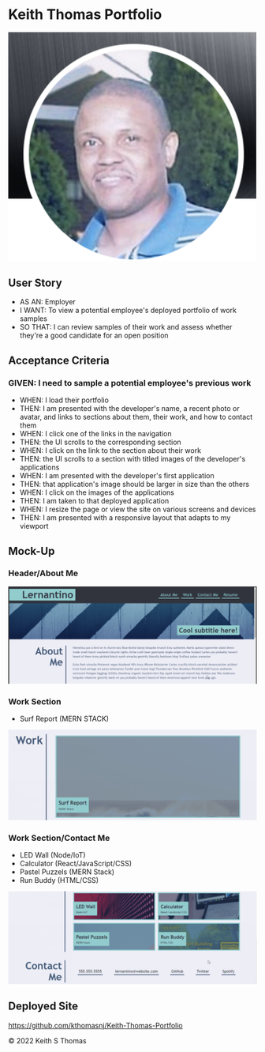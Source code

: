 # Keith Thomas Portfolio

![Image of Keith Thomas](./assets/images/bio_pic.png)

## User Story

* AS AN: Employer
* I WANT: To view a potential employee's deployed portfolio of work samples
* SO THAT: I can review samples of their work and assess whether they're a good candidate for an open position


## Acceptance Criteria

### GIVEN: I need to sample a potential employee's previous work

* WHEN: I load their portfolio
* THEN: I am presented with the developer's name, a recent photo or avatar, and links to sections about them, their work, and how to contact them
* WHEN: I click one of the links in the navigation
* THEN: the UI scrolls to the corresponding section
* WHEN: I click on the link to the section about their work
* THEN: the UI scrolls to a section with titled images of the developer's applications
* WHEN: I am presented with the developer's first application
* THEN: that application's image should be larger in size than the others
* WHEN: I click on the images of the applications
* THEN: I am taken to that deployed application
* WHEN: I resize the page or view the site on various screens and devices
* THEN: I am presented with a responsive layout that adapts to my viewport

## Mock-Up

### Header/About Me

![Mock-up header and about me](./assets/images/mock_up_1.png)

### Work Section
* Surf Report (MERN STACK)

![Mock-up work section surf report](./assets/images/mock_up_2.png)

### Work Section/Contact Me
* LED Wall (Node/IoT)
* Calculator (React/JavaScript/CSS)
* Pastel Puzzels (MERN Stack)
* Run Buddy (HTML/CSS)

![Mock-up work section and contact me section](./assets/images/mock_up_3.png)

## Deployed Site
https://github.com/kthomasnj/Keith-Thomas-Portfolio

© 2022 Keith S Thomas